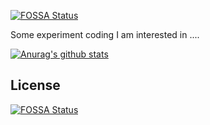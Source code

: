 [![FOSSA Status](https://app.fossa.io/api/projects/git%2Bgithub.com%2Fniasand%2Fexperiment_code.svg?type=shield)](https://app.fossa.io/projects/git%2Bgithub.com%2Fniasand%2Fexperiment_code?ref=badge_shield)

Some experiment coding  I am interested in 
....


[![Anurag's github stats](https://github-readme-stats.vercel.app/api?username=niasand&show_icons=true&theme=radical)](https://github.com/anuraghazra/github-readme-stats)


## License
[![FOSSA Status](https://app.fossa.io/api/projects/git%2Bgithub.com%2Fniasand%2Fexperiment_code.svg?type=large)](https://app.fossa.io/projects/git%2Bgithub.com%2Fniasand%2Fexperiment_code?ref=badge_large)
